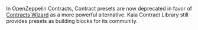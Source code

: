 In OpenZeppelin Contracts, Contract presets are now deprecated in favor of [Contracts Wizard](https://wizard.openzeppelin.com/) as a more powerful alternative. Kaia Contract Library still provides presets as building blocks for its community.
